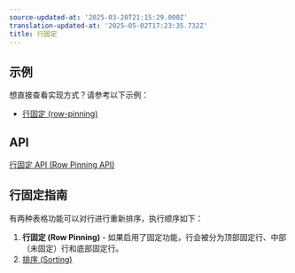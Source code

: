 ```yaml
---
source-updated-at: '2025-03-20T21:15:29.000Z'
translation-updated-at: '2025-05-02T17:23:35.732Z'
title: 行固定
---
```

## 示例

想直接查看实现方式？请参考以下示例：

- [行固定 (row-pinning)](../framework/react/examples/row-pinning)

## API

[行固定 API (Row Pinning API)](../api/features/row-pinning)

## 行固定指南

有两种表格功能可以对行进行重新排序，执行顺序如下：

1. **行固定 (Row Pinning)** - 如果启用了固定功能，行会被分为顶部固定行、中部（未固定）行和底部固定行。
2. [排序 (Sorting)](../guide/sorting)

